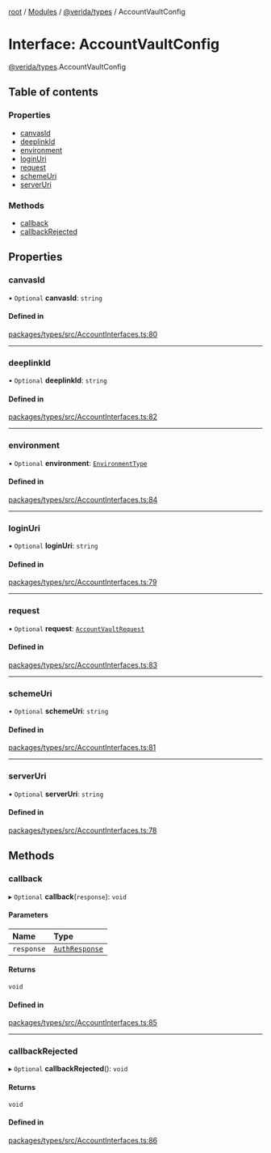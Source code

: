 [root](../README.md) / [Modules](../modules.md) / [@verida/types](../modules/verida_types.md) / AccountVaultConfig

# Interface: AccountVaultConfig

[@verida/types](../modules/verida_types.md).AccountVaultConfig

## Table of contents

### Properties

- [canvasId](verida_types.AccountVaultConfig.md#canvasid)
- [deeplinkId](verida_types.AccountVaultConfig.md#deeplinkid)
- [environment](verida_types.AccountVaultConfig.md#environment)
- [loginUri](verida_types.AccountVaultConfig.md#loginuri)
- [request](verida_types.AccountVaultConfig.md#request)
- [schemeUri](verida_types.AccountVaultConfig.md#schemeuri)
- [serverUri](verida_types.AccountVaultConfig.md#serveruri)

### Methods

- [callback](verida_types.AccountVaultConfig.md#callback)
- [callbackRejected](verida_types.AccountVaultConfig.md#callbackrejected)

## Properties

### canvasId

• `Optional` **canvasId**: `string`

#### Defined in

[packages/types/src/AccountInterfaces.ts:80](https://github.com/verida/verida-js/blob/a690f60/packages/types/src/AccountInterfaces.ts#L80)

___

### deeplinkId

• `Optional` **deeplinkId**: `string`

#### Defined in

[packages/types/src/AccountInterfaces.ts:82](https://github.com/verida/verida-js/blob/a690f60/packages/types/src/AccountInterfaces.ts#L82)

___

### environment

• `Optional` **environment**: [`EnvironmentType`](../enums/verida_types.EnvironmentType.md)

#### Defined in

[packages/types/src/AccountInterfaces.ts:84](https://github.com/verida/verida-js/blob/a690f60/packages/types/src/AccountInterfaces.ts#L84)

___

### loginUri

• `Optional` **loginUri**: `string`

#### Defined in

[packages/types/src/AccountInterfaces.ts:79](https://github.com/verida/verida-js/blob/a690f60/packages/types/src/AccountInterfaces.ts#L79)

___

### request

• `Optional` **request**: [`AccountVaultRequest`](verida_types.AccountVaultRequest.md)

#### Defined in

[packages/types/src/AccountInterfaces.ts:83](https://github.com/verida/verida-js/blob/a690f60/packages/types/src/AccountInterfaces.ts#L83)

___

### schemeUri

• `Optional` **schemeUri**: `string`

#### Defined in

[packages/types/src/AccountInterfaces.ts:81](https://github.com/verida/verida-js/blob/a690f60/packages/types/src/AccountInterfaces.ts#L81)

___

### serverUri

• `Optional` **serverUri**: `string`

#### Defined in

[packages/types/src/AccountInterfaces.ts:78](https://github.com/verida/verida-js/blob/a690f60/packages/types/src/AccountInterfaces.ts#L78)

## Methods

### callback

▸ `Optional` **callback**(`response`): `void`

#### Parameters

| Name | Type |
| :------ | :------ |
| `response` | [`AuthResponse`](verida_types.AuthResponse.md) |

#### Returns

`void`

#### Defined in

[packages/types/src/AccountInterfaces.ts:85](https://github.com/verida/verida-js/blob/a690f60/packages/types/src/AccountInterfaces.ts#L85)

___

### callbackRejected

▸ `Optional` **callbackRejected**(): `void`

#### Returns

`void`

#### Defined in

[packages/types/src/AccountInterfaces.ts:86](https://github.com/verida/verida-js/blob/a690f60/packages/types/src/AccountInterfaces.ts#L86)
